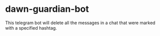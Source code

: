 # dawn-guardian-bot
This telegram bot will delete all the messages in a chat that were marked with a specified hashtag.
